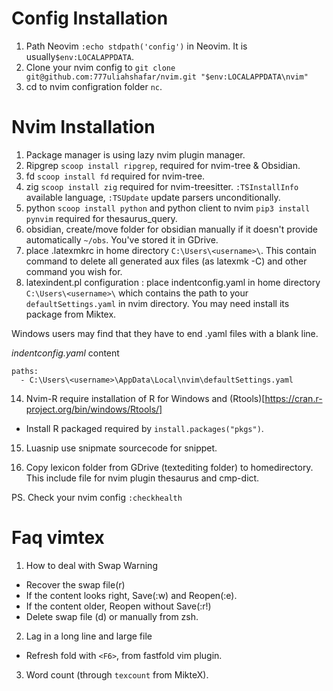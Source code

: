 # Config Installation

1. Path Neovim `:echo stdpath('config')` in Neovim. It is usually`$env:LOCALAPPDATA`.
2. Clone your nvim config to `git clone git@github.com:777uliahshafar/nvim.git "$env:LOCALAPPDATA\nvim"`
3. cd to nvim configration folder `nc`.

# Nvim Installation

1. Package manager is using lazy nvim plugin manager.
2. Ripgrep `scoop install ripgrep`, required for nvim-tree & Obsidian.
3. fd `scoop install fd` required for nvim-tree.
4. zig `scoop install zig` required for nvim-treesitter. `:TSInstallInfo` available language, `:TSUpdate` update parsers unconditionally.
5. python `scoop install python` and python client to nvim `pip3 install pynvim` required for thesaurus_query.
6. obsidian, create/move folder for obsidian manually if it doesn't provide automatically `~/obs`. You've stored it in GDrive.
7. place .latexmkrc in home directory `C:\Users\<username>\`. This contain command to delete all generated aux files (as latexmk -C) and other command you wish for.
8. latexindent.pl configuration : place indentconfig.yaml in home directory `C:\Users\<username>\` which contains the path to your `defaultSettings.yaml` in nvim directory. You may need install its package from Miktex.

Windows users may find that they have to end .yaml files with a blank line.

_indentconfig.yaml_ content

```
paths:
  - C:\Users\<username>\AppData\Local\nvim\defaultSettings.yaml

```

14. Nvim-R require installation of R for Windows and (Rtools)[https://cran.r-project.org/bin/windows/Rtools/]

- Install R packaged required by `install.packages("pkgs")`.

15. Luasnip use snipmate sourcecode for snippet.

16. Copy lexicon folder from GDrive (textediting folder) to homedirectory. This include file for nvim plugin thesaurus and cmp-dict.

PS. Check your nvim config `:checkhealth`

# Faq vimtex

1. How to deal with Swap Warning

- Recover the swap file(r)
- If the content looks right, Save(:w) and Reopen(:e).
- If the content older, Reopen without Save(:r!)
- Delete swap file (d) or manually from zsh.

2. Lag in a long line and large file

- Refresh fold with `<F6>`, from fastfold vim plugin.

3. Word count (through `texcount` from MikteX).
